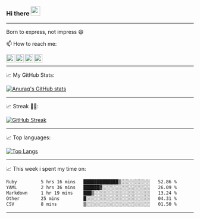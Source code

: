 ### Hi there <img src="https://media.giphy.com/media/hvRJCLFzcasrR4ia7z/giphy.gif" width="25px">
---
Born to express, not impress 😄

📫 How to reach me: 

<a href="https://www.facebook.com/Locckhl">
  <img align="left" alt="Locckhl's Facebook" width="22px" src="https://cdn2.iconfinder.com/data/icons/social-media-2285/512/1_Facebook_colored_svg_copy-1024.png" />
</a>

<a href="https://www.facebook.com/messages/t/100005849329293">
  <img align="left" alt="Locckhl's Messenger" width="22px" src="https://cdn2.iconfinder.com/data/icons/social-media-2285/512/1_Messenger_colored_svg-1024.png" />
</a>

<a href="https://www.instagram.com/locckhl">
  <img align="left" alt="Locckhl's Instagram" width="22px" src="https://cdn3.iconfinder.com/data/icons/2018-social-media-logotypes/1000/2018_social_media_popular_app_logo_instagram-1024.png" />
</a>

<a href="mailto:locckhl123@gmail.com">
  <img align="left" alt="Locckhl's Mail" width="22px" src="https://cdn4.iconfinder.com/data/icons/logos-brands-in-colors/48/google-gmail-1024.png" />
</a>

<br />

---

📈 My GitHub Stats:

[![Anurag's GitHub stats](https://github-readme-stats.vercel.app/api?username=locckhl&show_icons=true&theme=dracula)](https://github.com/anuraghazra/github-readme-stats)

---
📈 Streak 💪💪:

[![GitHub Streak](http://github-readme-streak-stats.herokuapp.com?user=Locckhl&theme=dracula)](https://git.io/streak-stats)

---

📈 Top languages:

[![Top Langs](https://github-readme-stats.vercel.app/api/top-langs/?username=locckhl&langs_count=8&hide=html&layout=compact)](https://github.com/anuraghazra/github-readme-stats)

---

📈 This week i spent my time on:

<!--START_SECTION:waka-->

```txt
Ruby         5 hrs 16 mins   █████████████▒░░░░░░░░░░░   52.86 %
YAML         2 hrs 36 mins   ██████▓░░░░░░░░░░░░░░░░░░   26.09 %
Markdown     1 hr 19 mins    ███▒░░░░░░░░░░░░░░░░░░░░░   13.24 %
Other        25 mins         █░░░░░░░░░░░░░░░░░░░░░░░░   04.31 %
CSV          8 mins          ▒░░░░░░░░░░░░░░░░░░░░░░░░   01.50 %
```

<!--END_SECTION:waka-->

---

<!--
**locckhl/locckhl** is a ✨ _special_ ✨ repository because its `README.md` (this file) appears on your GitHub profile.

Here are some ideas to get you started:

- 🔭 I’m currently working on ...
- 🌱 I’m currently learning ...
- 👯 I’m looking to collaborate on ...
- 🤔 I’m looking for help with ...
- 💬 Ask me about ...
- 📫 How to reach me: ...
- 😄 Pronouns: ...
- ⚡ Fun fact: ...
-->
